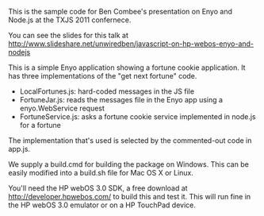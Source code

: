 This is the sample code for Ben Combee's presentation on Enyo and Node.js at the TXJS 2011 confernece.

You can see the slides for this talk at http://www.slideshare.net/unwiredben/javascript-on-hp-webos-enyo-and-nodejs

This is a simple Enyo application showing a fortune cookie application.  It has three implementations of the "get next fortune" code.  

- LocalFortunes.js: hard-coded messages in the JS file
- FortuneJar.js: reads the messages file in the Enyo app using a enyo.WebService request
- FortuneService.js: asks a fortune cookie service implemented in node.js for a fortune

The implementation that's used is selected by the commented-out code in app.js.

We supply a build.cmd for building the package on Windows.  This can be easily modified into a build.sh file for Mac OS X or Linux.

You'll need the HP webOS 3.0 SDK, a free download at http://developer.hpwebos.com/ to build this and test it.  This will run fine in the HP webOS 3.0 emulator or on a HP TouchPad device.